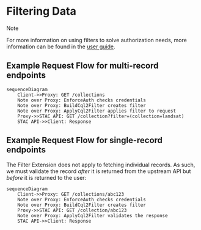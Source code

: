 # Filtering Data

> [!NOTE]
>
> For more information on using filters to solve authorization needs, more information can be found in the [user guide](../user-guide/record-level-auth.md).

## Example Request Flow for multi-record endpoints

```mermaid
sequenceDiagram
    Client->>Proxy: GET /collections
    Note over Proxy: EnforceAuth checks credentials
    Note over Proxy: BuildCql2Filter creates filter
    Note over Proxy: ApplyCql2Filter applies filter to request
    Proxy->>STAC API: GET /collection?filter=(collection=landsat)
    STAC API->>Client: Response
```

## Example Request Flow for single-record endpoints

The Filter Extension does not apply to fetching individual records. As such, we must validate the record _after_ it is returned from the upstream API but _before_ it is returned to the user:

```mermaid
sequenceDiagram
    Client->>Proxy: GET /collections/abc123
    Note over Proxy: EnforceAuth checks credentials
    Note over Proxy: BuildCql2Filter creates filter
    Proxy->>STAC API: GET /collection/abc123
    Note over Proxy: ApplyCql2Filter validates the response
    STAC API->>Client: Response
```
